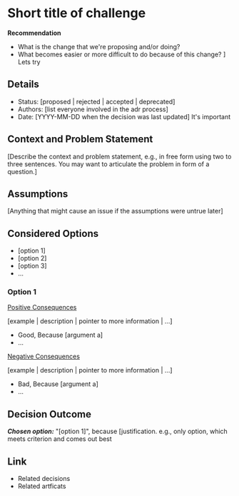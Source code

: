 # Short title of challenge

**Recommendation**
* What is the change that we're proposing and/or doing? 
* What becomes easier or more difficult to do because of this change? ]
Lets try


## Details
* Status: [proposed | rejected | accepted | deprecated]
* Authors: [list everyone involved in the adr process] 
* Date: [YYYY-MM-DD when the decision was last updated] It's important 


## Context and Problem Statement
[Describe the context and problem statement, e.g., in free form using two to three sentences. You may want to articulate the problem in form of a question.]

## Assumptions <!-- optional -->
[Anything that might cause an issue if the assumptions were untrue later]

## Considered Options
* [option 1]
* [option 2]
* [option 3]
* ... <!-- numbers of options can vary -->

### Option 1

<ins>Positive Consequences</ins>

[example | description | pointer to more information | …]

* Good, Because [argument a]
* ...

<ins>Negative Consequences</ins>

[example | description | pointer to more information | …]

* Bad, Because [argument a]
* ...


## Decision Outcome

***Chosen option:*** "[option 1]", because [justification. e.g., only option, which meets criterion and comes out best


## Link  <!-- optional -->
* Related decisions
* Related artficats 
